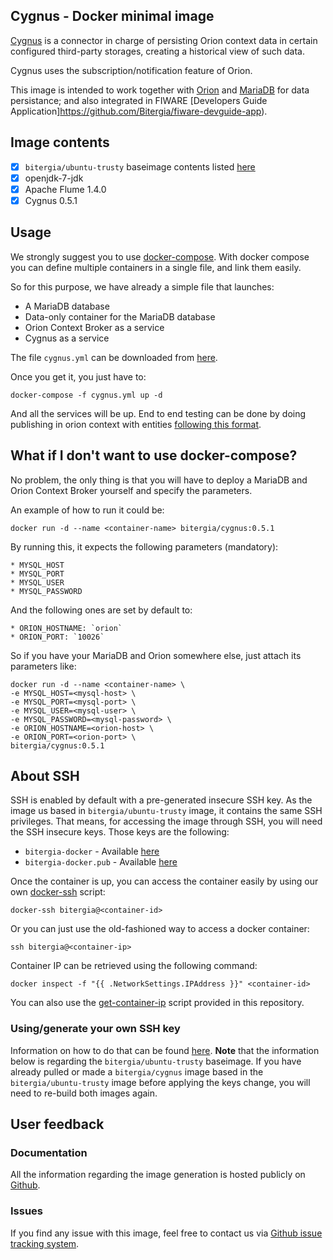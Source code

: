 ## Cygnus - Docker minimal image

[Cygnus](https://github.com/telefonicaid/fiware-cygnus) is a connector in charge of persisting Orion context data in certain configured third-party storages, creating a historical view of such data.

Cygnus uses the subscription/notification feature of Orion.

This image is intended to work together with [Orion](https://registry.hub.docker.com/u/bitergia/fiware-orion/) and [MariaDB](https://registry.hub.docker.com/u/bitergia/mariadb/) for data persistance; and also integrated in FIWARE [Developers Guide Application]https://github.com/Bitergia/fiware-devguide-app).

## Image contents

- [x] `bitergia/ubuntu-trusty` baseimage contents listed [here](https://github.com/Bitergia/docker/tree/master/baseimages/ubuntu#image-contents)
- [x] openjdk-7-jdk
- [x] Apache Flume 1.4.0
- [x] Cygnus 0.5.1

## Usage

We strongly suggest you to use [docker-compose](https://docs.docker.com/compose/). With docker compose you can define multiple containers in a single file, and link them easily. 

So for this purpose, we have already a simple file that launches:

   * A MariaDB database
   * Data-only container for the MariaDB database
   * Orion Context Broker as a service
   * Cygnus as a service

The file `cygnus.yml` can be downloaded from [here](https://raw.githubusercontent.com/Bitergia/fiware-chanchan-docker/master/docker/compose/cygnus.yml).

Once you get it, you just have to:

```
docker-compose -f cygnus.yml up -d
```

And all the services will be up. End to end testing can be done by doing publishing in orion context with entities [following this format](https://github.com/Bitergia/fiware-chanchan-docker/blob/master/docker/images/cygnus/0.5.1/docker-entrypoint.sh#L115).

 
## What if I don't want to use docker-compose?

No problem, the only thing is that you will have to deploy a MariaDB and Orion Context Broker yourself and specify the parameters.

An example of how to run it could be:

```
docker run -d --name <container-name> bitergia/cygnus:0.5.1
```

By running this, it expects the following parameters (mandatory):

	* MYSQL_HOST
	* MYSQL_PORT
	* MYSQL_USER
	* MYSQL_PASSWORD

And the following ones are set by default to:

	* ORION_HOSTNAME: `orion`
	* ORION_PORT: `10026`

So if you have your MariaDB and Orion somewhere else, just attach its parameters like:

```
docker run -d --name <container-name> \
-e MYSQL_HOST=<mysql-host> \
-e MYSQL_PORT=<mysql-port> \
-e MYSQL_USER=<mysql-user> \
-e MYSQL_PASSWORD=<mysql-password> \
-e ORION_HOSTNAME=<orion-host> \
-e ORION_PORT=<orion-port> \
bitergia/cygnus:0.5.1
```

## About SSH

SSH is enabled by default with a pre-generated insecure SSH key. As the image us based in `bitergia/ubuntu-trusty` image, it contains the same SSH privileges.
That means, for accessing the image through SSH, you will need the SSH insecure keys. Those keys are the following:

* `bitergia-docker` - Available [here](https://raw.githubusercontent.com/Bitergia/docker/master/baseimages/bitergia-docker)
* `bitergia-docker.pub` - Available [here](https://raw.githubusercontent.com/Bitergia/docker/master/baseimages/bitergia-docker.pub)

Once the container is up, you can access the container easily by using our own [docker-ssh](https://github.com/Bitergia/docker/tree/master/utils#docker-ssh) script:

```
docker-ssh bitergia@<container-id>
```

Or you can just use the old-fashioned way to access a docker container: 

```
ssh bitergia@<container-ip>
```

Container IP can be retrieved using the following command:

```
docker inspect -f "{{ .NetworkSettings.IPAddress }}" <container-id>
```

You can also use the [get-container-ip](https://github.com/Bitergia/docker/tree/master/utils#get-container-ip) script provided in this repository. 

### Using/generate your own SSH key

Information on how to do that can be found [here](https://github.com/Bitergia/docker/tree/master/baseimages/ubuntu#about-ssh).
**Note** that the information below is regarding the `bitergia/ubuntu-trusty` baseimage. If you have already pulled or made a `bitergia/cygnus` image based in the `bitergia/ubuntu-trusty` image before applying the keys change, you will need to re-build both images again.

## User feedback

### Documentation

All the information regarding the image generation is hosted publicly on [Github](https://github.com/Bitergia/fiware-chanchan-docker/tree/master/docker/images/cygnus).

### Issues

If you find any issue with this image, feel free to contact us via [Github issue tracking system](https://github.com/Bitergia/fiware-chanchan-docker/issues).
